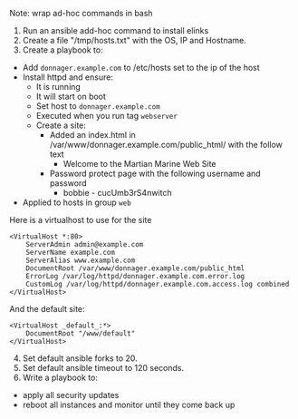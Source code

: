 Note: wrap ad-hoc commands in bash

1. Run an ansible add-hoc command to install elinks
2. Create a file "/tmp/hosts.txt" with the OS, IP and Hostname.
3. Create a playbook to:
  - Add `donnager.example.com` to /etc/hosts set to the ip of the host
  - Install httpd and ensure:
    - It is running
    - It will start on boot
    - Set host to `donnager.example.com`
    - Executed when you run tag `webserver`
    - Create a site:
      - Added an index.html in /var/www/donnager.example.com/public_html/ with the follow text
         - Welcome to the Martian Marine Web Site
      - Password protect page with the following username and password
         - bobbie - cucUmb3rS4nwitch
   - Applied to hosts in group `web`

Here is a virtualhost to use for the site

```
<VirtualHost *:80>
    ServerAdmin admin@example.com
    ServerName example.com
    ServerAlias www.example.com
    DocumentRoot /var/www/donnager.example.com/public_html
    ErrorLog /var/log/httpd/donnager.example.com.error.log
    CustomLog /var/log/httpd/donnager.example.com.access.log combined
</VirtualHost>
```

And the default site:
```
<VirtualHost _default_:*>
    DocumentRoot "/www/default"
</VirtualHost>
```
4. Set default ansible forks to 20.
5. Set default ansible timeout to 120 seconds.
6. Write a playbook to:
  - apply all security updates
  - reboot all instances and monitor until they come back up
